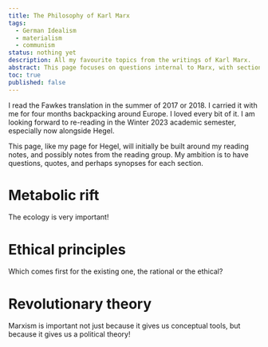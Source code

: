 ```yaml
---
title: The Philosophy of Karl Marx
tags:
  - German Idealism
  - materialism
  - communism
status: nothing yet
description: All my favourite topics from the writings of Karl Marx.
abstract: This page focuses on questions internal to Marx, with sections introducing important topics that will be explored on their own pages
toc: true
published: false
---
```


I read the Fawkes translation in the summer of 2017 or 2018. I carried it with me for four months backpacking around Europe. I loved every bit of it. I am looking forward to re-reading in the Winter 2023 academic semester, especially now alongside Hegel.

This page, like my page for Hegel, will initially be built around my reading notes, and possibly notes from the reading group. My ambition is to have questions, quotes, and perhaps synopses for each section.

# Metabolic rift

The ecology is very important!

# Ethical principles

Which comes first for the existing one, the rational or the ethical?

# Revolutionary theory

Marxism is important not just because it gives us conceptual tools, but because it gives us a political theory!
